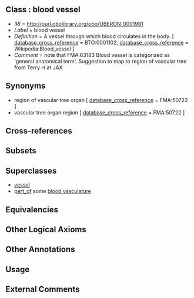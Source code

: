 
## Class : blood vessel

 * *IRI* = http://purl.obolibrary.org/obo/UBERON_0001981
 * *Label* = blood vessel
 * *Definition* = A vessel through which blood circulates in the body. [ [database_cross_reference](../../ef/oboInOwl#hasDbXref.md) = BTO:0001102, [database_cross_reference](../../ef/oboInOwl#hasDbXref.md) = Wikipedia:Blood_vessel ]
 * *Comment* = note that FMA:63183 Blood vessel is categorized as 'general anatomical term'. Suggestion to map to region of vascular tree from Terry H at JAX

## Synonyms

 * region of vascular tree organ [ [database_cross_reference](../../ef/oboInOwl#hasDbXref.md) = FMA:50722 ]
 * vascular tree organ region [ [database_cross_reference](../../ef/oboInOwl#hasDbXref.md) = FMA:50722 ]

## Cross-references


## Subsets


## Superclasses

 * [vessel](../../UBERON/55/UBERON_0000055.md)
 * [part_of](../../BFO/50/BFO_0000050.md) some [blood vasculature](../../UBERON/37/UBERON_0004537.md)

## Equivalencies


## Other Logical Axioms


## Other Annotations


## Usage


## External Comments


